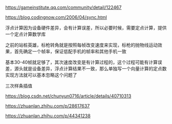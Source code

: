 https://gameinstitute.qq.com/community/detail/122467

https://blog.codingnow.com/2006/04/sync.html


浮点计算因为设备硬件差异，会有计算误差，所以必要时候，需要定点计算，提供一个定点计算数学库

之前的站桩英雄，标枪转角就是按照每帧改变速度来实现，标枪的抛物线运动效果，首先确定一个帧率，保证低配手机的帧率和其他手机一致

基本30-40帧就足够了，其次速度改变是有计算过程的，这个过程可能有计算误差，源头就是设备差异，浮点计算结果不一致，那么单独写一个向量计算的定点数实现方法就可以基本忽略这个问题了

三次样条插值

https://blog.csdn.net/chunyun0716/article/details/40710313


https://zhuanlan.zhihu.com/p/28617637

https://zhuanlan.zhihu.com/p/44341238